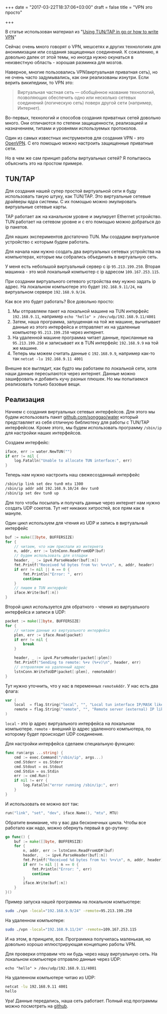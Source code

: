 +++
date = "2017-03-22T18:37:06+03:00"
draft = false
title = "VPN это просто"

+++

В статье использован материал из "[Using TUN/TAP in go or how to write VPN](https://nsl.cz/using-tun-tap-in-go-or-how-to-write-vpn/)"

Сейчас очень много говорят о VPN, мешсетях и других технологиях для анонимизации или создания защищенных соединений. К сожалению, я довольно далек от этой темы, но иногда нужно окунаться в неизвестную область - хорошая разминка для мозгов. 

<!--more-->

Наверное, многие пользовались VPN(виртуальная приватная сеть), но не очень часто задумывались, как они реализованы изнутри. Если верить википедиии, то VPN это:

>Виртуальная частная сеть — обобщённое название технологий, позволяющих обеспечить одно или несколько сетевых соединений (логическую сеть) поверх другой сети (например, Интернет). 

Во-первых, технологий и способов создания приватных сетей довольно много. Они отличаются по степени защищенности, реализацией и назначением, типами и уровнями используемых протоколов.

Один из самых известных инструментов для создания VPN - это [OpenVPN](https://openvpn.net/). С его помощью можно настроить защищенные приватные сети.

Но в чем же сам принцип работы виртуальных сетей? Я попытаюсь объяснить это на простом примере.

## TUN/TAP

Для создания нашей супер простой виртуальной сети я буду использовать такую штуку, как TUN/TAP. Это виртуальные сетевые драйверы ядра системы. С их помощью можно эмулировать виртуальные сетевые карты. 

TAP работает аж на канальном уровне и эмулирует Ethernet устройство. TUN работает на сетевом уровне и с его помощью можно добраться до ip пакетов.

Для наших экспериментов достаточно TUN. Мы создадим виртуальное устройство с которым будем работать.

Для начала нам нужно создать два виртуальных сетевых устройства на компьютерах, которые мы собрались объединить в виртуальную сеть. 

У меня есть небольшой виртуальный сервер с ip `95.213.199.250`. Вторая машинка - это мой локальный компьютер с ip адресом `109.167.253.115`.

При создании виртуального сетевого устройства ему нужно задать ip адрес. На локальном компьютере это будет `192.168.9.11/24`, на виртуальном сервере `192.168.9.9/24`.

Как все это будет работать? Все довольно просто:

1. Мы отправляем пакет на локальной машине на TUN интерфейс `192.168.9.11`, например `echo "hello" > /dev/udp/192.168.9.11/4001`
2. Затем, наша программа, запущенная на той же машине, вычитывает данные из этого интерфейса и отправляет их на удаленные компьютер `95.213.199.250` через интернет.
3. На удаленной машине программа читает данные, присланные на `95.213.199.250` и записывает их в TUN интерфейс `192.168.9.9` на той же машине.
4. Теперь мы можем считать данные с `192.168.9.9`, например как-то так `netcat -lu 192.168.9.11 4001`

Внешне все выглядит, как будто мы работаем по локальной сети, хотя наши данные пересылаются через интернет. Данные можно зашифровать и добавить кучу разных плюшек. Но мы попытаемся реализовать только базовые вещи.

## Реализация

Начнем с создания виртуальных сетевых интерфейсов. Для этого мы будем использовать пакет [github.com/songgao/water](https://github.com/songgao/water) который представляет из себя отличную библиотеку для работы с TUN/TAP интерфейсом. Кроме этого, мы будем использовать программу `/sbin/ip` для настройки наших интерфейсов.

Создаем интерфейс:

```go
iface, err := water.NewTUN("")
if err != nil {
    log.Fatalln("Unable to allocate TUN interface:", err)
}
```

Теперь нам нужно настроить наш свежесозданный интерфейс

```bash
/sbin/ip link set dev tun0 mtu 1300
/sbin/ip addr add 192.168.9.10/24 dev tun0
/sbin/ip set dev tun0 up
```

Для того чтобы посылать и получать данные через интернет нам нужно создать UDP сокетов. Тут нет никаких хитростей, все прям как в мануле.

Один цикл используем для чтения из UDP и запись в виртуальный интерфейс

```go
buf := make([]byte, BUFFERSIZE)
for {
    // читаем, что нам прислали из интернета
    n, addr, err := lstnConn.ReadFromUDP(buf)
    // будем использовать для отладки
    header, _ := ipv4.ParseHeader(buf[:n])
    fmt.Printf("Received %d bytes from %v: %+v\n", n, addr, header)
    if err != nil || n == 0 {
        fmt.Println("Error: ", err)
        continue
    }
    // пишем в TUN интерфейс
    iface.Write(buf[:n])
}
```

Второй цикл используется для обратного - чтения из виртуального интерфейса и записи в UDP:

```go
packet := make([]byte, BUFFERSIZE)
for {
    // читаем данные из виртуального интерфейса
    plen, err := iface.Read(packet)
    if err != nil {
        break
    }

    header, _ := ipv4.ParseHeader(packet[:plen])
    fmt.Printf("Sending to remote: %+v (%+v)\n", header, err)
    // отправляем на удаленный адрес
    lstnConn.WriteToUDP(packet[:plen], remoteAddr)
}
```

Тут нужно уточнить, что у нас в переменных `remoteAddr`. У нас есть два флага:

```go
var (
    local  = flag.String("local", "", "Local tun interface IP/MASK like 192.168.3.3/24")
    remote = flag.String("remote", "", "Remote server (external) IP like 8.8.8.8")
)
```

`local` - это ip адрес виртуального интерфейса на локальном компьютере.
`remote` - внешний ip адрес удаленного компьютера, по которому будет происходит UDP соединение.

Для настройки интерфейса сделаем специальную функцию:

```go
func run(args ...string) {
    cmd := exec.Command("/sbin/ip", args...)
    cmd.Stderr = os.Stderr
    cmd.Stdout = os.Stdout
    cmd.Stdin = os.Stdin
    err := cmd.Run()
    if nil != err {
        log.Fatalln("error running /sbin/ip:", err)
    }
}
```

И использовать ее можно вот так:

```go
run("link", "set", "dev", iface.Name(), "mtu", MTU)
```

Обратите внимание, что у вас два бесконечных цикла. Чтобы все работало как надо, можно обернуть первый в go-рутину:

```go
go func() {
    buf := make([]byte, BUFFERSIZE)
    for {
        n, addr, err := lstnConn.ReadFromUDP(buf)
        header, _ := ipv4.ParseHeader(buf[:n])
        fmt.Printf("Received %d bytes from %v: %+v\n", n, addr, header)
        if err != nil || n == 0 {
            fmt.Println("Error: ", err)
            continue
        }
        iface.Write(buf[:n])
    }
}()
```

Пример запуска нашей программы на локальном компьютере:

```bash
sudo ./vpn -local="192.168.9.9/24" -remote=95.213.199.250
```

На удаленном компьютере:

```bash
sudo ./vpn -local="192.168.9.11/24" -remote=109.167.253.115
```

И на этом, в принципе, все. Программка получилась маленькая, но довольно хорошо иллюстрирующая концепцию работы VPN.

Для проверки отправим что ни будь через нашу виртуальную сеть. На локальном компьютере отправлю данные через UDP:

```
echo "hello" > /dev/udp/192.168.9.11/4001
```

На удаленном компьютере читаю из UDP:

```bash
netcat -lu 192.168.9.11 4001
hello
```

Ура! Данные передались, наша сеть работает. Полный код программы можно посмотреть на [github](https://github.com/horechek/vpn). 